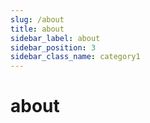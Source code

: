```yaml
---
slug: /about
title: about
sidebar_label: about
sidebar_position: 3
sidebar_class_name: category1
---
```


# about